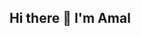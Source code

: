 ## Hi there 👋 I'm Amal




<!--START_SECTION:waka-->
<!--END_SECTION:waka-->

<!--START_SECTION:waka-weekly-->
<!--END_SECTION:waka-weekly-->
